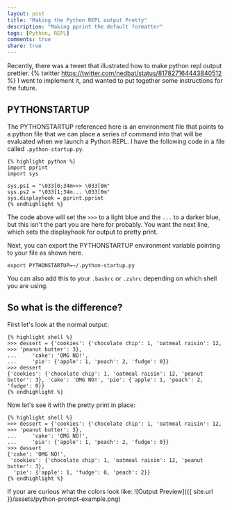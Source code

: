 ```yaml
---
layout: post
title: "Making the Python REPL output Pretty"
description: "Making pprint the default formatter"
tags: [Python, REPL]
comments: true
share: true
---
```



Recently, there was a tweet that illustrated how to make python repl output prettier.
{% twitter https://twitter.com/nedbat/status/817827164443840512 %}
 I went to implement it, and wanted to put together some instructions for the future.

## PYTHONSTARTUP

The PYTHONSTARTUP referenced here is an environment file that points to a python
file that we can place a series of command into that will be evaluated when we
launch a Python REPL. I have the following code in a file called
`.python-startup.py`.

    {% highlight python %}
    import pprint
    import sys

    sys.ps1 = "\033[0;34m>>> \033[0m"
    sys.ps2 = "\033[1;34m... \033[0m"
    sys.displayhook = pprint.pprint
    {% endhighlight %}

The code above will set the `>>>` to a light blue and the `...` to a darker blue,
but this isn't the part you are here for probably. You want the next line, which
sets the displayhook for output to pretty print.

Next, you can export the PYTHONSTARTUP environment variable pointing to your
file as shown here.

    export PYTHONSTARTUP=~/.python-startup.py

You can also add this to your `.bashrc` or `.zshrc` depending on which shell you
are using.

## So what is the difference?

First let's look at the normal output:

    {% highlight shell %}
    >>> dessert = {'cookies': {'chocolate chip': 1, 'oatmeal raisin': 12,
    >>> 'peanut butter': 3},
    ...     'cake': 'OMG NO!',
    ...     'pie': {'apple': 1, 'peach': 2, 'fudge': 0}}
    >>> dessert
    {'cookies': {'chocolate chip': 1, 'oatmeal raisin': 12, 'peanut butter': 3}, 'cake': 'OMG NO!', 'pie': {'apple': 1, 'peach': 2, 'fudge': 0}}
    {% endhighlight %}

Now let's see it with the pretty print in place:

    {% highlight shell %}
    >>> dessert = {'cookies': {'chocolate chip': 1, 'oatmeal raisin': 12,
    >>> 'peanut butter': 3},
    ...     'cake': 'OMG NO!',
    ...     'pie': {'apple': 1, 'peach': 2, 'fudge': 0}}
    >>> dessert
    {'cake': 'OMG NO!',
     'cookies': {'chocolate chip': 1, 'oatmeal raisin': 12, 'peanut butter': 3},
      'pie': {'apple': 1, 'fudge': 0, 'peach': 2}}
    {% endhighlight %}

If your are curious what the colors look like:
![Output Preview]({{ site.url }}/assets/python-prompt-example.png)
